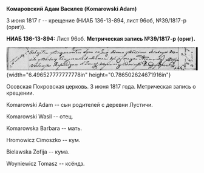 **Комаровский Адам Василев (Komarowski Adam)**

3 июня 1817 г -- крещение (НИАБ 136-13-894, лист 96об, №39/1817-р
(ориг)).

**НИАБ 136-13-894:** Лист 96об. **Метрическая запись №39/1817-р
(ориг).**

![](./media/76e43525a233623c3beec080f2c4d453dd9a93b3.png){width="6.496527777777778in"
height="0.786502624671916in"}

Осовская Покровская церковь. 3 июня 1817 года. Метрическая запись о
крещении.

Komarowski Adam -- сын родителей с деревни Лустичи.

Komarowski Wasil -- отец.

Komarowska Barbara -- мать.

Hromowicz Cimoszko -- кум.

Bielawska Zofija -- кума.

Woyniewicz Tomasz -- ксёндз.
